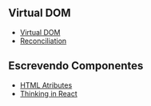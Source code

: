 ## Virtual DOM
- [Virtual DOM](https://reactjs.org/docs/faq-internals.html)
- [Reconciliation](https://reactjs.org/docs/reconciliation.html)

## Escrevendo Componentes
- [HTML Atributes](https://reactjs.org/docs/dom-elements.html#all-supported-html-attributes)
- [Thinking in React](https://reactjs.org/docs/thinking-in-react.html)